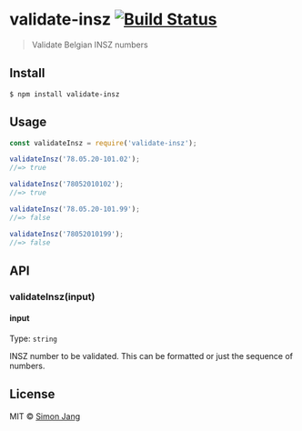 # validate-insz [![Build Status](https://travis-ci.org/SimonJang/validate-insz.svg?branch=master)](https://travis-ci.org/SimonJang/validate-insz)

> Validate Belgian INSZ numbers


## Install

```
$ npm install validate-insz
```


## Usage

```js
const validateInsz = require('validate-insz');

validateInsz('78.05.20-101.02');
//=> true

validateInsz('78052010102');
//=> true

validateInsz('78.05.20-101.99');
//=> false

validateInsz('78052010199');
//=> false
```


## API

### validateInsz(input)

#### input

Type: `string`

INSZ number to be validated. This can be formatted or just the sequence of numbers.


## License

MIT © [Simon Jang](https://github.com/SimonJang)
